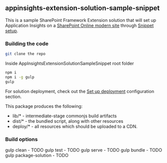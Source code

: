 ## appinsights-extension-solution-sample-snippet

This is a sample SharePoint Framework Extension solution that will set up Application Insights on a [SharePoint Online modern site](https://support.microsoft.com/en-ie/office/sharepoint-classic-and-modern-experiences-5725c103-505d-4a6e-9350-300d3ec7d73f?ui=en-us&rs=en-ie&ad=ie) through [Snippet setup](https://github.com/microsoft/ApplicationInsights-JS#snippet-setup-ignore-if-using-npm-setup).

### Building the code

```bash
git clone the repo
```
Inside AppInsightsExtensionSolutionSampleSnippet root folder
```bash
npm i
npm i -g gulp
gulp
```
For solution deployment, check out the [Set up deployment](https://github.com/microsoft/ApplicationInsights-JS/tree/master/SPO/README.md#set-up-deployment) configuration section.

This package produces the following:

* lib/* - intermediate-stage commonjs build artifacts
* dist/* - the bundled script, along with other resources
* deploy/* - all resources which should be uploaded to a CDN.

### Build options

gulp clean - TODO
gulp test - TODO
gulp serve - TODO
gulp bundle - TODO
gulp package-solution - TODO
